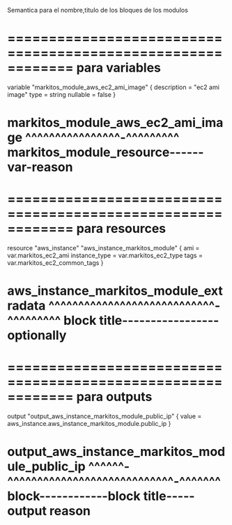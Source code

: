 Semantica para el nombre,titulo de los bloques de los modulos

============================================================
para variables
============================================================
variable "markitos_module_aws_ec2_ami_image" {
description = "ec2 ami image"
type = string
nullable = false
}

markitos_module_aws_ec2_ami_image
^^^^^^^^^^^^^^^^-^^^^^^^^^
markitos_module_resource------var-reason
============================================================

============================================================
para resources
============================================================
resource "aws_instance" "aws_instance_markitos_module" {
ami = var.markitos_ec2_ami
instance_type = var.markitos_ec2_type
tags = var.markitos_ec2_common_tags
}

aws_instance_markitos_module_extradata
^^^^^^^^^^^^^^^^^^^^^^^^^^^^-^^^^^^^^^
block title-----------------optionally
============================================================

============================================================
para outputs
============================================================
output "output_aws_instance_markitos_module_public_ip" {
value = aws_instance.aws_instance_markitos_module.public_ip
}

output_aws_instance_markitos_module_public_ip
^^^^^^-^^^^^^^^^^^^^^^^^^^^^^^^^^^^-^^^^^^^
block------------block title-----output reason
============================================================
